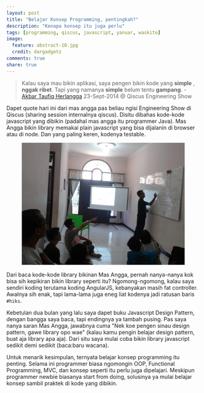 ```yaml
---
layout: post
title: "Belajar Konsep Programming, pentingkah?"
description: "Kenapa konsep itu juga perlu"
tags: [programming, qiscus, javascript, yanuar, waskito]
image:
  feature: abstract-10.jpg
  credit: dargadgetz
comments: true
share: true
---
```


> Kalau saya mau bikin aplikasi, saya pengen bikin kode yang **simple** , **nggak ribet**. Tapi yang namanya **simple** belum tentu **gampang**. - [Akbar Taufiq Herlangga](https://github.com/atherlangga) 23-Sept-2014 @ Qiscus Engineering Show

Dapet quote hari ini dari mas angga pas beliau ngisi Engineering Show di Qiscus (sharing session internalnya qiscus). Disitu dibahas kode-kode javascript yang dibikin (padahal mas angga itu programmer Java). Mas Angga bikin library memakai plain javascript yang bisa dijalanin di browser atau di node. Dan yang paling keren, kodenya testable. <!-- more -->

<figure>
	<img src="/images/belajar-konsep-programming/es.jpg" alt="Qiscus Engineering Show">
</figure>

Dari baca kode-kode library bikinan Mas Angga, pernah nanya-nanya kok bisa sih kepikiran bikin library seperti itu?  Ngomong-ngomong, kalau saya sendiri koding terutama koding AngularJS, kebanyakan masih fat controller. Awalnya sih enak, tapi lama-lama juga eneg liat kodenya jadi ratusan baris `#hiks`.

Kebetulan dua bulan yang lalu saya dapet buku Javascript Design Pattern, dengan bangga saya baca, tapi endingnya ya tambah pusing. Pas saya nanya saran Mas Angga, jawabnya cuma "Nek koe pengen sinau design pattern, gawe library opo wae" (kalau kamu pengin belajar design pattern, buat aja library apa aja). Dari situ saya mulai coba bikin library javascript sedikit demi sedikit (baca:baru wacana).

Untuk menarik kesimpulan, ternyata belajar konsep programming itu penting. Selama ini programmer biasa ngomongin OOP, Functional Programming, MVC, dan konsep seperti itu perlu juga dipelajari. Meskipun programmer newbie biasanya start from doing, solusinya ya mulai belajar konsep sambil praktek di kode yang dibikin.